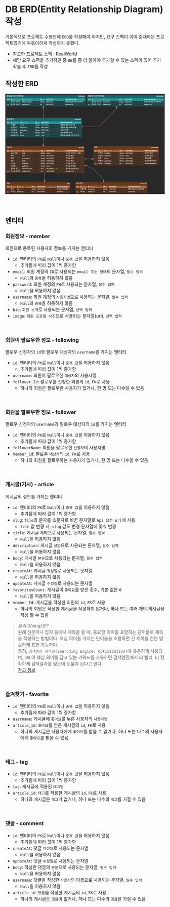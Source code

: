 # DB ERD(Entity Relationship Diagram) 작성
기본적으로 프로젝트 수행전에 `ERD`를 작성해야 하지만, 요구 스펙이 이미 존재하는 프로젝트였기에 부득이하게 작성하지 못했다.
- 참고한 프로젝트 스펙 : [RealWorld](https://realworld-docs.netlify.app/docs/specs/backend-specs/endpoints)
- 해당 요구 스펙을 추가하던 중 `DB`를 좀 더 알아야 추가할 수 있는 스펙이 있어 추가 학습 후 `ERD`를 작성
## 작성한 ERD
![ERD image](imgeFiles/RealWorld_ERD.png)  
<br/><br/>

## 엔티티
### 회원정보 - member
회원으로 등록된 사용자의 정보를 가지는 엔티티
- `id`: 엔티티의 `PK`로 `Null`이나 `중복 값`을 허용하지 않음
  - 추가됨에 따라 값이 1씩 증가함
- `email`: 회원 계정의 `ID`로 사용되는 `email 주소 형태`의 문자열, `필수 입력`
  - `Null`과 `중복`을 허용하지 않음
- `password`: 회원 계정의 `PW`로 사용되는 문자열, `필수 입력`
  - `Null`을 허용하지 않음
- `username`: 회원 계정의 `사용자명`으로 사용되는 문자열, `필수 입력`
  - `Null`과 `중복`을 허용하지 않음
- `bio`: `회원 소개`로 사용되는 문자열, `선택 입력`
- `image`: `회원 프로필 사진`으로 사용되는 문자열(url), `선택 입력`  
<br/>

### 회원이 팔로우한 정보 - following
팔로우 신청자의 `id`와 팔로우 대상자의 `username`을 가지는 엔티티
- `id`: 엔티티의 `PK`로 `Null`이나 `중복 값`을 허용하지 않음
  - 추가됨에 따라 값이 1씩 증가함
- `username`: 회원이 팔로우한 `대상자`의 사용자명
- `follower_Id`: 팔로우를 신청한 회원의 `id`, `FK`로 사용
  - 하나의 회원은 팔로우한 사용자가 없거나, 한 명 또는 다수일 수 있음  
<br/>

### 회원을 팔로우한 정보 - follower
팔로우 신청자의 `username`과 팔로우 대상자의 `id`를 가지는 엔티티
- `id`: 엔티티의 `PK`로 `Null`이나 `중복 값`을 허용하지 않음
    - 추가됨에 따라 값이 1씩 증가함
- `followerName`: 회원을 팔로우한 `신청자`의 사용자명
- `member_Id`: 팔로우 `대상자`의 `id`, `FK`로 사용
  - 하나의 회원을 팔로우하는 사용자가 없거나, 한 명 또는 다수일 수 있음  
<br/>

### 게시글(기사) - article
게시글의 정보를 가지는 엔티티
- `id`: 엔티티의 `PK`로 `Null`이나 `중복 값`을 허용하지 않음
    - 추가됨에 따라 값이 1씩 증가함
- `slug`: `tile`의 문자를 소문자로 바꾼 문자열로 `Api 요청 url`에 사용
  - `tile` 값 변경 시, `slug` 값도 변경 문자열에 맞춰 변경
- `title`: 게시글 `제목`으로 사용되는 문자열, `필수 입력`
  - `Null`을 허용하지 않음
- `description`: 게시글 `설명`으로 사용되는 문자열, `필수 입력`
  - `Null`을 허용하지 않음
- `body`: 게시글 `본문`으로 사용되는 문자열, `필수 입력`
  - `Null`을 허용하지 않음
- `createAt`: 게시글 `작성일`로 사용되는 문자열
  - `Null`을 허용하지 않음
- `updateAt`: 게시글 `수정일`로 사용되는 문자열
- `favoritesCount`: 게시글이 `좋아요`를 받은 횟수, 기본 값은 `0`
  - `Null`을 허용하지 않음
- `member_Id`: 게시글을 작성한 회원의 `id`, `FK`로 사용
  - 하나의 회원은 작성한 게시글을 작성하지 않거나, 하나 또는 여러 개의 게시글을 작성 할 수 있음
> _슬러그(slug)란?_ <br/>
> 원래 신문이나 잡지 등에서 제목을 쓸 때, 중요한 의미를 포함하는 단어들로 제목을 작성하는 방법이다. 핵심 의미를 가지는 단어들을 조합하면 긴 제목을 간단 명료하게 표현 가능하다. <br/>
> 특히, `검색엔진 최적화(Searching Engine, Optimization)`에 유용하게 사용되며, `URL`이 핵심 의미를 담고 있는 키워드를 사용하면 검색엔진에서 더 빨리, 더 정확하게 검색결과를 얻는데 도움이 된다고 한다. <br/>
> [참고 정보](https://ivynet.co.kr/what-is-slug/)

<br/>

### 즐겨찾기 - favorite
- `id`: 엔티티의 `PK`로 `Null`이나 `중복 값`을 허용하지 않음
    - 추가됨에 따라 값이 1씩 증가함
- `username`: 게시글에 `좋아요`를 누른 사용자의 `사용자명`
- `article_Id`: `좋아요`를 받은 게시글의 `id`, `FK`로 사용
  - 하나의 게시글은 사용자에게 `좋아요`를 받을 수 없거나, 하나 또는 다수의 사용자에게 `좋아요`를 받을 수 있음  
<br/>

### 태그 - tag
- `id`: 엔티티의 `PK`로 `Null`이나 `중복 값`을 허용하지 않음
  - 추가됨에 따라 값이 1씩 증가함
- `tag`: 게시글에 적용된 `태그명`
- `article_id`: `태그`를 적용한 게시글의 `id`, `FK`로 사용
  - 하나의 게시글은 `태그`가 없거나, 하나 또는 다수의 `태그`를 가질 수 있음  
<br/>

### 댓글 - comment
- `id`: 엔티티의 `PK`로 `Null`이나 `중복 값`을 허용하지 않음
  - 추가됨에 따라 값이 1씩 증가함
- `createAt`: 댓글 `작성일`로 사용되는 문자열
  - `Null`을 허용하지 않음
- `updateAt`: 댓글 `수정일`로 사용되는 문자열
- `body`: 작성한 댓글의 `본문`으로 사용되는 문자열, `필수 입력`
  - `Null`을 허용하지 않음
- `username`: 댓글을 작성한 `사용자`의 이름으로 사용되는 문자열, `필수 입력`
  - `Null`을 허용하지 않음
- `article_id`: `댓글`을 작성한 게시글의 `id`, `FK`로 사용
  - 하나의 게시글은 `댓글`이 없거나, 하나 또는 다수의 `댓글`을 가질 수 있음